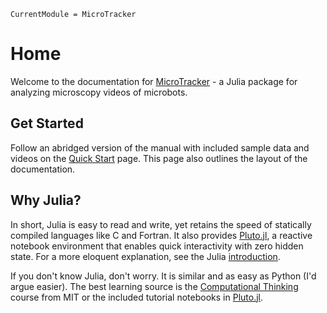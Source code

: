 ```@meta
CurrentModule = MicroTracker
```

# Home

Welcome to the documentation for [MicroTracker](https://github.com/czimm79/MicroTracker.jl) - a Julia package for analyzing microscopy videos of microbots.

## Get Started
Follow an abridged version of the manual with included sample data and videos on the [Quick Start](@ref) page. This page also outlines the layout of the documentation.

## Why Julia?
In short, Julia is easy to read and write, yet retains the speed of statically compiled languages like C and Fortran. It also provides [Pluto.jl](https://github.com/fonsp/Pluto.jl), a reactive notebook environment that enables quick interactivity with zero hidden state. For a more eloquent explanation, see the Julia [introduction](https://docs.julialang.org/en/v1/).

If you don't know Julia, don't worry. It is similar and as easy as Python (I'd argue easier). The best learning source is the [Computational Thinking](https://computationalthinking.mit.edu/) course from MIT or the included tutorial notebooks in [Pluto.jl](https://github.com/fonsp/Pluto.jl).